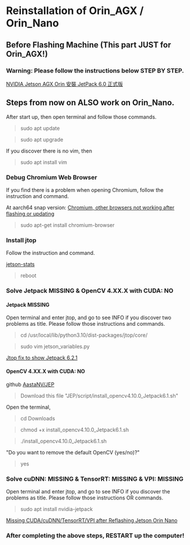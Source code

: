 # Reinstallation of Orin_AGX / Orin_Nano 
## Before Flashing Machine (This part JUST for Orin_AGX!)
### Warning: Please follow the instructions below STEP BY STEP.
[NVIDIA Jetson AGX Orin 安裝 JetPack 6.0 正式版](https://blog.cavedu.com/2024/08/10/jetson-agx-orin-jp6-install/)

## Steps from now on ALSO work on Orin_Nano.

After start up, then open terminal and follow those commands.
>sudo apt update

>sudo apt upgrade

If you discover there is no vim, then
>sudo apt install vim

### Debug Chromium Web Browser

If you find there is a problem when opening Chromium, follow the instruction and command.

At aarch64 snap version:
[Chromium, other browsers not working after flashing or updating](https://forums.developer.nvidia.com/t/chromium-other-browsers-not-working-after-flashing-or-updating-heres-why-and-quick-fix/338891)

>sudo apt-get install chromium-browser

### Install jtop

Follow the instruction and command.

[jetson-stats](https://rnext.it/jetson_stats/)

>reboot

### Solve Jetpack MISSING & OpenCV 4.XX.X with CUDA: NO

#### Jetpack MISSING
Open terminal and enter jtop, and go to see INFO if you discover two problems as title. Please follow those instructions and commands.

>cd /usr/local/lib/python3.10/dist-packages/jtop/core/

>sudo vim jetson_variables.py

[Jtop fix to show Jetpack 6.2.1](https://forums.developer.nvidia.com/t/jtop-fix-to-show-jetpack-6-2-1/339404/1)

#### OpenCV 4.XX.X with CUDA: NO

github [AastaNV/JEP](https://github.com/AastaNV/JEP/blob/master/script/install_opencv4.10.0_Jetpack6.1.sh)

>Download this file "JEP/script/install_opencv4.10.0_Jetpack6.1.sh"

Open the terminal, 

>cd Downloads

>chmod +x install_opencv4.10.0_Jetpack6.1.sh

>./install_opencv4.10.0_Jetpack6.1.sh

"Do you want to remove the default OpenCV (yes/no)?"

>yes

### Solve cuDNN: MISSING & TensorRT: MISSING & VPI: MISSING

Open terminal and enter jtop, and go to see INFO if you discover the problems as title. Please follow those instructions OR commands.

>sudo apt install nvidia-jetpack

[Missing CUDA/cuDNN/TensorRT/VPI after Reflashing Jetson Orin Nano](https://nvidia-jetson.piveral.com/jetson-orin-nano/missing-cuda-cudnn-tensorrt-vpi-after-reflashing-jetson-orin-nano/)

### After completing the above steps, RESTART up the computer!
